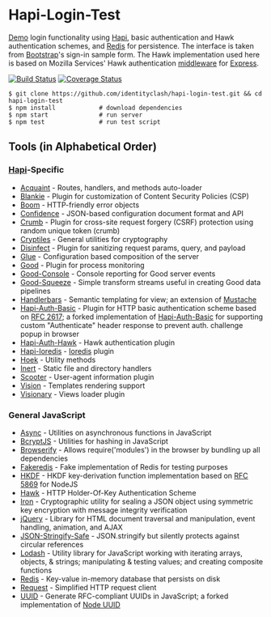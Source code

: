 # Hapi-Login-Test

[Demo](https://hapi-login-test.herokuapp.com) login functionality using [Hapi](https://github.com/hapijs/hapi), basic authentication and Hawk authentication schemes, and [Redis](https://github.com/antirez/redis) for persistence. The interface is taken from [Bootstrap](https://getbootstrap.com/examples/signin/)'s sign-in sample form. The Hawk implementation used here is based on Mozilla Services' Hawk authentication [middleware](https://github.com/mozilla-services/express-hawkauth) for [Express](https://github.com/expressjs/express).

[![Build Status](https://travis-ci.org/identityclash/hapi-login-test.svg?branch=master)](https://travis-ci.org/identityclash/hapi-login-test) [![Coverage Status](https://coveralls.io/repos/github/identityclash/hapi-login-test/badge.svg?branch=master)](https://coveralls.io/github/identityclash/hapi-login-test?branch=master)

```
$ git clone https://github.com/identityclash/hapi-login-test.git && cd hapi-login-test
$ npm install            # download dependencies
$ npm start              # run server
$ npm test               # run test script
```

## Tools (in Alphabetical Order)
### [Hapi](https://github.com/hapijs/hapi)-Specific
* [Acquaint](https://github.com/genediazjr/acquaint) - Routes, handlers, and methods auto-loader
* [Blankie](https://github.com/nlf/blankie) - Plugin for customization of Content Security Policies (CSP)
* [Boom](https://github.com/hapijs/boom) - HTTP-friendly error objects
* [Confidence](https://github.com/hapijs/confidence) - JSON-based configuration document format and API
* [Crumb](https://github.com/hapijs/crumb) - Plugin for cross-site request forgery (CSRF) protection using random unique token (crumb)
* [Cryptiles](https://github.com/hapijs/cryptiles) - General utilities for cryptography
* [Disinfect](https://github.com/genediazjr/Disinfect) - Plugin for sanitizing request params, query, and payload
* [Glue](https://github.com/hapijs/glue) - Configuration based composition of the server
* [Good](https://github.com/hapijs/good) - Plugin for process monitoring
* [Good-Console](https://github.com/hapijs/good-console) - Console reporting for Good server events
* [Good-Squeeze](https://github.com/hapijs/good-squeeze) - Simple transform streams useful in creating Good data pipelines
* [Handlerbars](https://github.com/wycats/handlebars.js) - Semantic templating for view; an extension of [Mustache](https://github.com/mustache/mustache.github.com)
* [Hapi-Auth-Basic](https://github.com/identityclash/hapi-auth-basic) - Plugin for HTTP basic authentication scheme based on [RFC 2617](https://www.ietf.org/rfc/rfc2617.txt); a forked implementation of [Hapi-Auth-Basic](https://github.com/hapijs/hapi-auth-basic) for supporting custom "Authenticate" header response to prevent auth. challenge popup in browser
* [Hapi-Auth-Hawk](https://github.com/hapijs/hapi-auth-hawk) - Hawk authentication plugin
* [Hapi-Ioredis](https://github.com/cilindrox/hapi-ioredis) - [Ioredis](https://github.com/luin/ioredis) plugin
* [Hoek](https://github.com/hapijs/hoek) - Utility methods
* [Inert](https://github.com/hapijs/inert) - Static file and directory handlers
* [Scooter](https://github.com/hapijs/scooter) - User-agent information plugin
* [Vision](https://github.com/hapijs/vision) - Templates rendering support
* [Visionary](https://github.com/hapijs/visionary) - Views loader plugin

### General JavaScript
* [Async](https://github.com/caolan/async) - Utilities on asynchronous functions in JavaScript
* [BcryptJS](https://github.com/dcodeIO/bcrypt.js) - Utilities for hashing in JavaScript
* [Browserify](https://github.com/substack/node-browserify) - Allows require('modules') in the browser by bundling up all dependencies
* [Fakeredis](https://github.com/hdachev/fakeredis) - Fake implementation of Redis for testing purposes
* [HKDF](https://github.com/benadida/node-hkdf) - HKDF key-derivation function implementation based on [RFC 5869](https://tools.ietf.org/html/rfc5869) for NodeJS
* [Hawk](https://github.com/hueniverse/hawk) - HTTP Holder-Of-Key Authentication Scheme
* [Iron](https://github.com/hueniverse/iron) - Cryptographic utility for sealing a JSON object using symmetric key encryption with message integrity verification
* [jQuery](https://github.com/jquery/jquery) - Library for HTML document traversal and manipulation, event handling, animation, and AJAX
* [JSON-Stringify-Safe](https://github.com/isaacs/json-stringify-safe) - JSON.stringify but silently protects against circular references
* [Lodash](https://github.com/lodash/lodash) - Utility library for JavaScript working with iterating arrays, objects, & strings; manipulating & testing values; and creating composite functions
* [Redis](https://github.com/antirez/redis) - Key-value in-memory database that persists on disk
* [Request](https://github.com/request/request) - Simplified HTTP request client
* [UUID](https://github.com/defunctzombie/node-uuid) - Generate RFC-compliant UUIDs in JavaScript; a forked implementation of [Node UUID](https://github.com/broofa/node-uuid)
